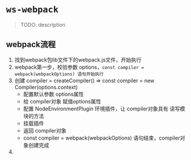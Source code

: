 # `ws-webpack`

> TODO: description

## webpack流程
1. 找到webpack包lib文件下的webpack.js文件，开始执行
2. webpack第一步，校验参数 options，`const compiler = webpack(webpackOptions) 语句开始执行`
3. 创建 compiler = createCompiler() => const compiler = new Compiler(options.context)
    - 配置默认参数 options属性
    - 给 compiler对象 赋值options属性
    - 配置 NodeEnvironmentPlugin 环境插件，让 compiler对象具有 读写模块的方法
    - 挂载插件
    - 返回 compiler对象
    - const compiler = webpack(webpackOptions) 语句结束，compiler对象创建完成
5. 